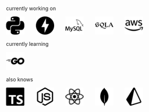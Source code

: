 currently working on

<img src="assets/python.svg" alt="python" title="python" width="50" height="50" /> &nbsp;&nbsp;&nbsp;&nbsp;&nbsp;&nbsp;
<img src="assets/fastapi.svg" alt="fastapi" title="fastapi" width="50" height="50" /> &nbsp;&nbsp;&nbsp;&nbsp;&nbsp;&nbsp;
<img src="assets/mysql.svg" alt="mysql" title="mysql" width="50" height="50" /> &nbsp;&nbsp;&nbsp;&nbsp;&nbsp;&nbsp;
<img src="assets/sqlalchemy.svg" alt="sqlalchemy" title="sqlalchemy" width="50" height="50" /> &nbsp;&nbsp;&nbsp;&nbsp;&nbsp;&nbsp;
<img src="assets/amazonaws.svg" alt="amazonaws" title="amazonaws" width="50" height="50" /> &nbsp;&nbsp;&nbsp;&nbsp;&nbsp;&nbsp;

currently learning

<img src="assets/go.svg" alt="go" title="go" width="50" height="50" />

also knows

<img src="assets/typescript.svg" alt="typescript" title="typescript" width="50" height="50" /> &nbsp;&nbsp;&nbsp;&nbsp;&nbsp;&nbsp;
<img src="assets/nodedotjs.svg" alt="nodedotjs" title="nodedotjs" width="50" height="50" /> &nbsp;&nbsp;&nbsp;&nbsp;&nbsp;&nbsp;
<img src="assets/react.svg" alt="react" title="react" width="50" height="50" /> &nbsp;&nbsp;&nbsp;&nbsp;&nbsp;&nbsp;
<img src="assets/mongodb.svg" alt="mongodb" title="mongodb" width="50" height="50" /> &nbsp;&nbsp;&nbsp;&nbsp;&nbsp;&nbsp;
<img src="assets/prisma.svg" alt="prisma" title="prisma" width="50" height="50" /> &nbsp;&nbsp;&nbsp;&nbsp;&nbsp;&nbsp;

